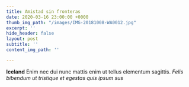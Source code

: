 ```yaml
---
title: Amistad sin fronteras
date: 2020-03-16 23:00:00 +0000
thumb_img_path: "/images/IMG-20181008-WA0012.jpg"
excerpt: ''
hide_header: false
layout: post
subtitle: ''
content_img_path: ''

---
```

**Iceland** Enim nec dui nunc mattis enim ut tellus elementum sagittis. _Felis bibendum ut tristique et egestas quis ipsum sus_